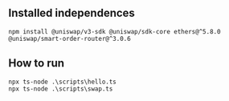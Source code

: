 
## Installed independences
```
npm install @uniswap/v3-sdk @uniswap/sdk-core ethers@^5.8.0 @uniswap/smart-order-router@^3.0.6
```

## How to run

```
npx ts-node .\scripts\hello.ts
npx ts-node .\scripts\swap.ts
```
